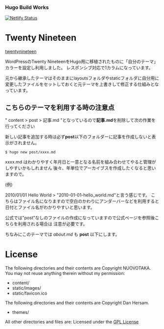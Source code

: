 ### Hugo Build Works

[![Netlify Status](https://api.netlify.com/api/v1/badges/6b1c4628-1acf-45b8-8d8b-4a42b230cdf4/deploy-status)](https://app.netlify.com/sites/nuovotaka-dev-blog-wp2019/deploys)

# Twenty Nineteen
[twentynineteen](http://themes.gohugo.io/twentynineteen-hugo/)

WordPressのTwenty NineteenをHugo用に移植されたものに「自分のテーマ」カラーを設定し利用しました。
レスポンシブ対応で1カラムになっています。

元から継承したテーマはそのままにlayoutsフォルダやstaticフォルダに自分用に変更したファイルをセットしておくと元テーマを上書きして修正する仕組みとなっています。

## こちらのテーマを利用する時の注意点

" content > post > 記事.md "となっているので**記事.md**を削除して次の作業を行ってください

新しい記事を追加する時は必ず**post**以下のフォルダーに記事を作成しないと表示がされません。
```
$ hugo new post/xxxx.md
```

xxxx.md はわかりやすく年月日と一意となる名前を組み合わせてやると管理がしやすいかもしれません
後々、年単位でアーカイブスを作成したくなると思いますので。

(例)

2010/01/01 Hello World > "2010-01-01-hello_world.md"と言う感じです。
こちらはファイル名になりますので空白のかわりにアンダーバーなどを利用すると日付とファイル名がわかりやすいと思います。

公式では"post"なしのファイルの作成になっていますので公式ページを参照後こちらを利用される場合は
注意が必要です。

ちなみにこのテーマでは *about.md* も **post** 以下にします。

# License

The following directories and their contents are Copyright NUOVOTAKA. You may not reuse anything therein without my permission:

+ content/
+ static/images/
+ static/favicon.ico

The following directories and their contents are Copyright Dan Hersam.

+ themes/

All other directories and files are:
Licensed under the [GPL License](LICENSE.md)
